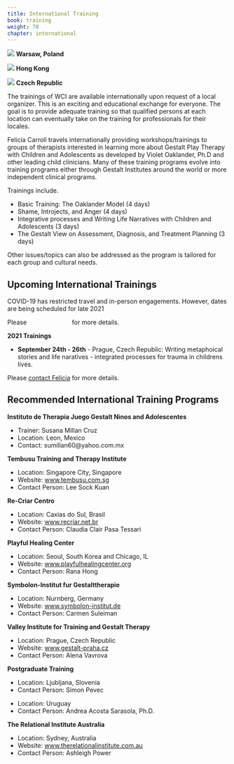 ```yaml
---
title: International Training
book: training
weight: 70
chapter: international
---
```

<div class="row">
    <div class="col col-sm-6">
        <p><img src="/assets/img/international1.jpg" class="img-responsive img-thumbnail" />
        <strong>Warsaw, Poland</strong></p>
        <p><img src="/assets/img/Hong.jpg" class="img-responsive img-thumbnail" />
        <strong>Hong Kong</strong></p>
        <p><img src="/assets/img/FeliciaMole.jpg" class="img-responsive img-thumbnail" />
        <strong>Czech Republic</strong></p>
    </div>
    <div class="col col-sm-6">
        <p>The trainings of WCI are available internationally upon request of a local organizer. This is an exciting and educational exchange for everyone. The goal is to provide adequate training so that qualified persons at each location can eventually take on the training for professionals for their locales.</p>
        <p>Felicia Carroll travels internationally providing workshops/trainings to groups of therapists interested in learning more about Gestalt Play Therapy with Children and Adolescents as developed by Violet Oaklander, Ph.D and other leading child clinicians. Many of these training programs evolve into training programs either through Gestalt Institutes around the world or more independent clinical programs.</p>
        <p>Trainings include.
        <ul>
            <li>Basic Training: The Oaklander Model (4 days)</li>
            <li>Shame, Introjects, and Anger (4 days)</li>
            <li>Integrative processes and Writing Life Narratives with Children and Adolescents (3 days)</li>
            <li>The Gestalt View on Assessment, Diagnosis, and Treatment Planning (3 days)</li>
        </ul>
        Other issues/topics can also be addressed as the program is tailored for each group and cultural needs.
        </p>
        <h2>Upcoming International Trainings</h2>
        <div class="alert alert-info" style="font-size: 14px;">COVID-19 has restricted travel and in-person engagements. However, dates are being scheduled for late 2021<p>Please <a href="/contact" style="color:white">contact Felicia</a> for more details.</p></div>
        <strong>2021 Trainings</strong>
        <ul>
          <li><strong>September 24th - 26th</strong> - Prague, Czech Republic: Writing metaphoical stories and life naratives - integrated processes for trauma in childrens lives.</li>
        </ul>
        <p>Please <a href="/contact">contact Felicia</a> for more details.</p>
    </div>
</div>
<div class="docs-section">
  <h2 id="recommended-international" class="header-title">Recommended International Training Programs</h2>
  <div class="docs-section">
    <strong>Instituto de Therapia Juego Gestalt Ninos and Adolescentes</strong>
    <ul>
      <li>Trainer: Susana Millan Cruz</li>
      <li>Location: Leon, Mexico</li>
      <li>Contact: sumillan60@yahoo.com.mx</li>
    </ul>
  </div>
  <div class="docs-section">
    <strong>Tembusu Training and Therapy Institute</strong>
    <ul>
      <li>Location: Singapore City, Singapore</li>
      <li>Website: <a href="http://www.tembusu.com.sg">www.tembusu.com.sg</a></li>
      <li>Contact Person: Lee Sock Kuan</li>
    </ul>
  </div>
    <div class="docs-section">
      <strong>Re-Criar Centro</strong>
      <ul>
        <li>Location: Caxias do Sul, Brasil</li>
        <li>Website: <a href="http://www.recriar.net.br">www.recriar.net.br</a></li>
        <li>Contact Person: Claudia Clair Pasa Tessari</li>
      </ul>
    </div>
    <div class="docs-section">
      <strong>Playful Healing Center</strong>
      <ul>
        <li>Location: Seoul, South Korea and Chicago, IL</li>
        <li>Website: <a href="http://www.playfulhealingcenter.org">www.playfulhealingcenter.org</a></li>
        <li>Contact Person: Rana Hong</li>
      </ul>
    </div>
    <div class="docs-section">
      <strong>Symbolon-Institut fur Gestalttherapie</strong>
      <ul>
        <li>Location: Nurnberg, Germany</li>
        <li>Website: <a href="http://www.symbolon-institut.de">www.symbolon-institut.de</a></li>
        <li>Contact Person: Carmen Suleiman</li>
      </ul>
    </div>
    <div class="docs-section">
      <strong>Valley Institute for Training and Gestalt Therapy</strong>
      <ul>
        <li>Location: Prague, Czech Republic</li>
        <li>Website: <a href="http://www.gestalt-praha.cz">www.gestalt-praha.cz</a></li>
        <li>Contact Person: Alena Vavrova</li>
      </ul>
    </div>
    <div class="docs-section">
      <strong>Postgraduate Training</strong>
      <ul>
         <li>Location: Ljubljana, Slovenia</li>
         <li>Contact Person: Simon Pevec</li>
      </ul>
      <ul>
       <li>Location: Uruguay</li>
       <li>Contact Person: Andrea Acosta Sarasola, Ph.D.</li>
    </ul>
    </div>
    <div class="docs-section">
      <strong>The Relational Institute Australia</strong>
      <ul>
        <li>Location: Sydney, Australia</li>
        <li>Website: <a href="www.therelationalinstitute.com.au">www.therelationalinstitute.com.au</a></li>
        <li>Contact Person: Ashleigh Power</li>
      </ul>
    </div>
</div>
